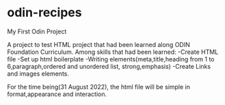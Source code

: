 # odin-recipes
My First Odin Project

A project to test HTML project that had been learned along ODIN Foundation Curriculum.
Among skills that had been learned:
-Create HTML file
-Set up html boilerplate
-Writing elements(meta,title,heading from 1 to 6,paragraph,ordered and unordered  list, strong,emphasis)
-Create Links and images elements.
 


 For the time being(31 August 2022), the html file will be simple in format,appearance and interaction. 
